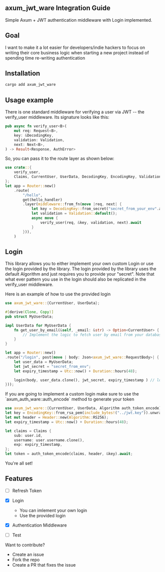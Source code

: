 
## axum_jwt_ware Integration Guide
Simple Axum + JWT authentication middleware with Login implemented.

## Goal
<p>I want to make it a lot easier for developers/indie hackers to focus on writing their core business logic when starting a new project instead of spending time re-writing authentication</p>

## Installation

```sh
cargo add axum_jwt_ware
```

## Usage example

There is one standard middleware for verifying a user via JWT -- the verify_user middleware. Its signature looks like this:

```rs
pub async fn verify_user<B>(
    mut req: Request<B>,
    key: &DecodingKey,
    validation: Validation,
    next: Next<B>,
) -> Result<Response, AuthError>
```
So, you can pass it to the route layer as shown below:

```rs
use crate::{
    verify_user,
    Claims, CurrentUser, UserData, DecodingKey, EncodingKey, Validation, Header
};
let app = Router::new()
    .route(
        "/hello",
        get(hello_handler)
        .layer(middleware::from_fn(move |req, next| {
            let key = DecodingKey::from_secret("secret_from_your_env".as_ref());
            let validation = Validation::default();
            async move {
                verify_user(req, &key, validation, next).await
            }
        })),
    )
```
## Login

<p>This library allows you to either implement your own custom Login or use the login provided by the library. The login provided by the library uses the default Algorithm and just requires you to provide your "secret". Note that what ever pattern you use in the login should also be replicated in the verify_user middleware.</p>

<p>Here is an example of how to use the provided login</p>

```rs
use axum_jwt_ware::{CurrentUser, UserData};

#[derive(Clone, Copy)]
pub struct MyUserData;

impl UserData for MyUserData {
    fn get_user_by_email(&self, _email: &str) -> Option<CurrentUser> {
        // Implement the logic to fetch user by email from your database
    }   
}

let app = Router::new()
.route("/login", post(move | body: Json<axum_jwt_ware::RequestBody>| {
    let user_data = MyUserData;
    let jwt_secret = "secret_from_env";
    let expiry_timestamp = Utc::now() + Duration::hours(48);

    login(body, user_data.clone(), jwt_secret, expiry_timestamp ) // login returns {username, token}
}));
```

<p>If you are going to implement a custom login make sure to use the `axum_auth_ware::auth_encode` method to generate your token</p>

```rs
use axum_jwt_ware::{CurrentUser, UserData, Algorithm auth_token_encode};
let key = EncodingKey::from_rsa_pem(include_bytes!("../jwt.key")).unwrap();
let mut header = Header::new(Algorithm::RS256);
let expiry_timestamp = Utc::now() + Duration::hours(48);

let claims = Claims {
    sub: user.id,
    username: user.username.clone(),
    exp: expiry_timestamp,
};
let token = auth_token_encode(claims, header, &key).await;
```

<p>You're all set!</p>

## Features
- [ ] Refresh Token
- [x] Login
  - You can imlement your own login
  - Use the provided login

- [x] Authentication Middleware
- [ ] Test 

<p>Want to contribute?</p>

- Create an issue
- Fork the repo
- Create a PR that fixes the issue

